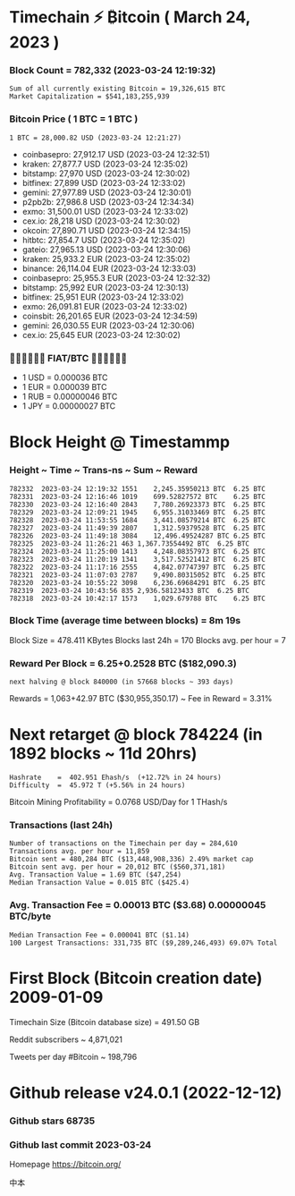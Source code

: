# Timechain ⚡ ₿itcoin ( March 24, 2023 )
### Block Count = 782,332 (2023-03-24 12:19:32)
    Sum of all currently existing Bitcoin = 19,326,615 BTC
    Market Capitalization = $541,183,255,939
### Bitcoin Price ( 1 BTC = 1 BTC )
	1 BTC = 28,000.82 USD (2023-03-24 12:21:27)
- coinbasepro: 27,912.17 USD (2023-03-24 12:32:51)
- kraken: 27,877.7 USD (2023-03-24 12:35:02)
- bitstamp: 27,970 USD (2023-03-24 12:30:02)
- bitfinex: 27,899 USD (2023-03-24 12:33:02)
- gemini: 27,977.89 USD (2023-03-24 12:30:01)
- p2pb2b: 27,986.8 USD (2023-03-24 12:34:34)
- exmo: 31,500.01 USD (2023-03-24 12:33:02)
- cex.io: 28,218 USD (2023-03-24 12:30:02)
- okcoin: 27,890.71 USD (2023-03-24 12:34:15)
- hitbtc: 27,854.7 USD (2023-03-24 12:35:02)
- gateio: 27,965.13 USD (2023-03-24 12:30:06)
- kraken: 25,933.2 EUR (2023-03-24 12:35:02)
- binance: 26,114.04 EUR (2023-03-24 12:33:03)
- coinbasepro: 25,955.3 EUR (2023-03-24 12:32:32)
- bitstamp: 25,992 EUR (2023-03-24 12:30:13)
- bitfinex: 25,951 EUR (2023-03-24 12:33:02)
- exmo: 26,091.81 EUR (2023-03-24 12:33:02)
- coinsbit: 26,201.65 EUR (2023-03-24 12:34:59)
- gemini: 26,030.55 EUR (2023-03-24 12:30:06)
- cex.io: 25,645 EUR (2023-03-24 12:30:02)
### 💱💶💵💷💴💱 FIAT/BTC 💱💴💷💵💶💱
- 1 USD = 0.000036 BTC
- 1 EUR = 0.000039 BTC
- 1 RUB = 0.00000046 BTC
- 1 JPY = 0.00000027 BTC
# Block Height @ Timestammp
### Height	~ Time	~ Trans-ns	~ Sum	~ Reward
    782332	2023-03-24 12:19:32	1551	2,245.35950213 BTC	6.25 BTC
    782331	2023-03-24 12:16:46	1019	699.52827572 BTC	6.25 BTC
    782330	2023-03-24 12:16:40	2843	7,780.26923373 BTC	6.25 BTC
    782329	2023-03-24 12:09:21	1945	6,955.31033469 BTC	6.25 BTC
    782328	2023-03-24 11:53:55	1684	3,441.08579214 BTC	6.25 BTC
    782327	2023-03-24 11:49:39	2807	1,312.59379528 BTC	6.25 BTC
    782326	2023-03-24 11:49:18	3084	12,496.49524287 BTC	6.25 BTC
    782325	2023-03-24 11:26:21	463	1,367.73554492 BTC	6.25 BTC
    782324	2023-03-24 11:25:00	1413	4,248.08357973 BTC	6.25 BTC
    782323	2023-03-24 11:20:19	1341	3,517.52521412 BTC	6.25 BTC
    782322	2023-03-24 11:17:16	2555	4,842.07747397 BTC	6.25 BTC
    782321	2023-03-24 11:07:03	2787	9,490.80315052 BTC	6.25 BTC
    782320	2023-03-24 10:55:22	3098	6,236.69684291 BTC	6.25 BTC
    782319	2023-03-24 10:43:56	835	2,936.58123433 BTC	6.25 BTC
    782318	2023-03-24 10:42:17	1573	1,029.679788 BTC	6.25 BTC
### Block Time (average time between blocks) = 8m 19s
Block Size = 478.411 KBytes
Blocks last 24h = 170
Blocks avg. per hour = 7
### Reward Per Block = 6.25+0.2528 BTC ($182,090.3) 
    next halving @ block 840000 (in 57668 blocks ~ 393 days)
Rewards = 1,063+42.97 BTC ($30,955,350.17) ~ Fee in Reward = 3.31%
# Next retarget @ block 784224 (in 1892 blocks ~ 11d 20hrs)
    Hashrate    =  402.951 Ehash/s  (+12.72% in 24 hours)
    Difficulty  =  45.972 T (+5.56% in 24 hours) 
Bitcoin Mining Profitability = 0.0768 USD/Day for 1 THash/s
### Transactions (last 24h)
    Number of transactions on the Timechain per day = 284,610
    Transactions avg. per hour = 11,859
    Bitcoin sent = 480,284 BTC ($13,448,908,336) 2.49% market cap
    Bitcoin sent avg. per hour = 20,012 BTC ($560,371,181)
    Avg. Transaction Value = 1.69 BTC ($47,254)
    Median Transaction Value = 0.015 BTC ($425.4)
### Avg. Transaction Fee = 0.00013 BTC ($3.68) 0.00000045 BTC/byte
    Median Transaction Fee = 0.000041 BTC ($1.14)
    100 Largest Transactions: 331,735 BTC ($9,289,246,493) 69.07% Total
# First Block (Bitcoin creation date)	2009-01-09
Timechain Size (Bitcoin database size) = 491.50 GB

Reddit subscribers	~ 4,871,021

Tweets per day #Bitcoin	~ 198,796
# Github release	v24.0.1 (2022-12-12)
### Github stars	68735
### Github last commit	2023-03-24

Homepage	https://bitcoin.org/

中本
